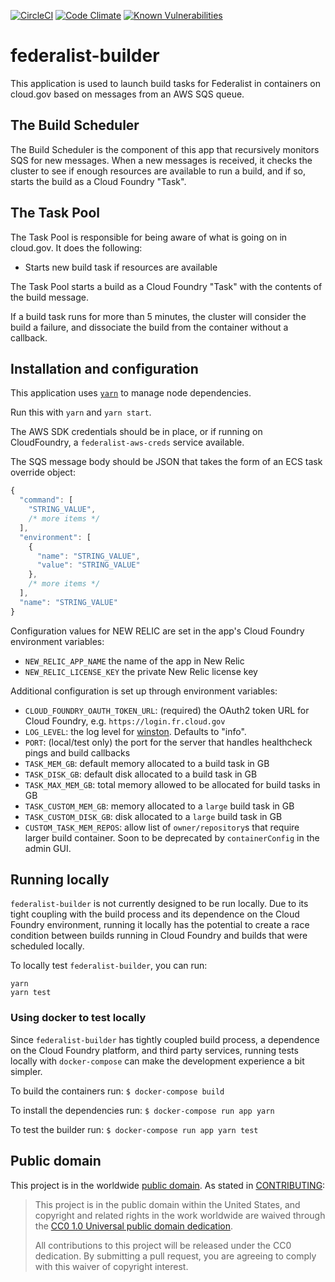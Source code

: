 [![CircleCI](https://circleci.com/gh/18F/federalist-builder.svg?style=svg)](https://circleci.com/gh/18F/federalist-builder)
[![Code Climate](https://codeclimate.com/github/18F/federalist-builder/badges/gpa.svg)](https://codeclimate.com/github/18F/federalist-builder)
[![Known Vulnerabilities](https://snyk.io/test/github/18F/federalist-builder/badge.svg)](https://snyk.io/test/github/18F/federalist-builder)

# federalist-builder

This application is used to launch build tasks for Federalist in containers on cloud.gov based on messages from an AWS SQS queue.

## The Build Scheduler

The Build Scheduler is the component of this app that recursively monitors SQS for new messages. When a new messages is received, it checks the cluster to see if enough resources are available to run a build, and if so, starts the build as a Cloud Foundry "Task".

## The Task Pool

The Task Pool is responsible for being aware of what is going on in cloud.gov.
It does the following:

- Starts new build task if resources are available

The Task Pool starts a build as a Cloud Foundry "Task" with the contents of the build message.

If a build task runs for more than 5 minutes, the cluster will consider the build a failure, and dissociate the build from the container without a callback.

## Installation and configuration

This application uses [`yarn`](https://yarnpkg.com) to manage node dependencies.

Run this with `yarn` and `yarn start`.

The AWS SDK credentials should be in place, or if running on CloudFoundry, a `federalist-aws-creds` service available.

The SQS message body should be JSON that takes the form of an ECS task override object:

```js
{
  "command": [
    "STRING_VALUE",
    /* more items */
  ],
  "environment": [
    {
      "name": "STRING_VALUE",
      "value": "STRING_VALUE"
    },
    /* more items */
  ],
  "name": "STRING_VALUE"
}
```

Configuration values for NEW RELIC are set in the app's Cloud Foundry environment variables:

- `NEW_RELIC_APP_NAME` the name of the app in New Relic
- `NEW_RELIC_LICENSE_KEY` the private New Relic license key

Additional configuration is set up through environment variables:

- `CLOUD_FOUNDRY_OAUTH_TOKEN_URL`: (required) the OAuth2 token URL for Cloud Foundry, e.g. `https://login.fr.cloud.gov`
- `LOG_LEVEL`: the log level for [winston](https://github.com/winstonjs/winston#logging-levels). Defaults to "info".
- `PORT`: (local/test only) the port for the server that handles healthcheck pings and build callbacks
- `TASK_MEM_GB`: default memory allocated to a build task in GB
- `TASK_DISK_GB`: default disk allocated to a build task in GB
- `TASK_MAX_MEM_GB`: total memory allowed to be allocated for build tasks in GB
- `TASK_CUSTOM_MEM_GB`: memory allocated to a `large` build task in GB
- `TASK_CUSTOM_DISK_GB`: disk allocated to a `large` build task in GB
- `CUSTOM_TASK_MEM_REPOS`: allow list of `owner/repository`s that require larger build container. Soon to be deprecated by `containerConfig` in the admin GUI.

## Running locally

`federalist-builder` is not currently designed to be run locally. Due to its tight coupling with the build process and its dependence on the Cloud Foundry environment, running it locally has the potential to create a race condition between builds running in Cloud Foundry and builds that were scheduled locally.

To locally test `federalist-builder`, you can run:

```
yarn
yarn test
```

### Using docker to test locally

Since `federalist-builder` has tightly coupled build process, a dependence on the Cloud Foundry platform, and third party services, running tests locally with `docker-compose` can make the development experience a bit simpler.

To build the containers run:
`$ docker-compose build`

To install the dependencies run:
`$ docker-compose run app yarn`

To test the builder run:
`$ docker-compose run app yarn test`


## Public domain

This project is in the worldwide [public domain](LICENSE.md). As stated in [CONTRIBUTING](CONTRIBUTING.md):

> This project is in the public domain within the United States, and copyright and related rights in the work worldwide are waived through the [CC0 1.0 Universal public domain dedication](https://creativecommons.org/publicdomain/zero/1.0/).
>
> All contributions to this project will be released under the CC0 dedication. By submitting a pull request, you are agreeing to comply with this waiver of copyright interest.
